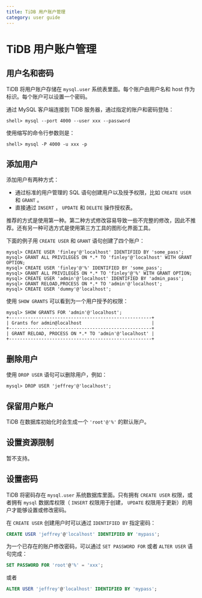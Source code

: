 ```yaml
---
title: TiDB 用户账户管理
category: user guide
---
```


# TiDB 用户账户管理

## 用户名和密码

TiDB 将用户账户存储在 `mysql.user` 系统表里面。每个账户由用户名和 host 作为标识。每个账户可以设置一个密码。

通过 MySQL 客户端连接到 TiDB 服务器，通过指定的账户和密码登陆：

```
shell> mysql --port 4000 --user xxx --password
```

使用缩写的命令行参数则是：

```
shell> mysql -P 4000 -u xxx -p
```

## 添加用户

添加用户有两种方式：

* 通过标准的用户管理的 SQL 语句创建用户以及授予权限，比如 `CREATE USER` 和 `GRANT` 。
* 直接通过 `INSERT` ， `UPDATE` 和 `DELETE` 操作授权表。

推荐的方式是使用第一种。第二种方式修改容易导致一些不完整的修改，因此不推荐。还有另一种可选方式是使用第三方工具的图形化界面工具。

下面的例子用 `CREATE USER` 和 `GRANT` 语句创建了四个账户：

```
mysql> CREATE USER 'finley'@'localhost' IDENTIFIED BY 'some_pass';
mysql> GRANT ALL PRIVILEGES ON *.* TO 'finley'@'localhost' WITH GRANT OPTION;
mysql> CREATE USER 'finley'@'%' IDENTIFIED BY 'some_pass';
mysql> GRANT ALL PRIVILEGES ON *.* TO 'finley'@'%' WITH GRANT OPTION;
mysql> CREATE USER 'admin'@'localhost' IDENTIFIED BY 'admin_pass';
mysql> GRANT RELOAD,PROCESS ON *.* TO 'admin'@'localhost';
mysql> CREATE USER 'dummy'@'localhost';
```

使用 `SHOW GRANTS` 可以看到为一个用户授予的权限：

```
mysql> SHOW GRANTS FOR 'admin'@'localhost';
+-----------------------------------------------------+
| Grants for admin@localhost                          |
+-----------------------------------------------------+
| GRANT RELOAD, PROCESS ON *.* TO 'admin'@'localhost' |
+-----------------------------------------------------+
```

## 删除用户

使用 `DROP USER` 语句可以删除用户，例如：

```
mysql> DROP USER 'jeffrey'@'localhost';
```

## 保留用户账户

TiDB 在数据库初始化时会生成一个 `'root'@'%'` 的默认账户。

## 设置资源限制

暂不支持。

## 设置密码

TiDB 将密码存在 `mysql.user` 系统数据库里面。只有拥有 `CREATE USER` 权限，或者拥有 `mysql` 数据库权限（ `INSERT` 权限用于创建， `UPDATE` 权限用于更新）的用户才能够设置或修改密码。

在 `CREATE USER` 创建用户时可以通过 `IDENTIFIED BY` 指定密码：

```sql
CREATE USER 'jeffrey'@'localhost' IDENTIFIED BY 'mypass';
```

为一个已存在的账户修改密码，可以通过 `SET PASSWORD FOR` 或者 `ALTER USER` 语句完成：

```sql
SET PASSWORD FOR 'root'@'%' = 'xxx';
```

或者

```sql
ALTER USER 'jeffrey'@'localhost' IDENTIFIED BY 'mypass';
```
